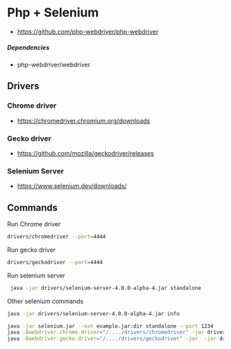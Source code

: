 # Php + Selenium   
- https://github.com/php-webdriver/php-webdriver

##### Dependencies
* php-webdriver/webdriver

## Drivers   
### Chrome driver   
- https://chromedriver.chromium.org/downloads

### Gecko driver   
- https://github.com/mozilla/geckodriver/releases

### Selenium Server
- https://www.selenium.dev/downloads/

## Commands
Run Chrome driver
```bash
drivers/chromedriver --port=4444
```
   
Run gecko driver
```bash
drivers/geckodriver --port=4444
```

Run selenium server   
```bash
 java -jar drivers/selenium-server-4.0.0-alpha-4.jar standalone 
```

Other selenium commands   
````bash
java -jar drivers/selenium-server-4.0.0-alpha-4.jar info
````

````bash
java -jar selenium.jar --ext example.jar:dir standalone --port 1234
java -Dwebdriver.chrome.driver="/..../drivers/chromedriver" -jar drivers/selenium-server-4.0.0-alpha-4.jar
java -Dwebdriver.gecko.driver="/..../drivers/geckodriver" -jar  -jar drivers/selenium-server-4.0.0-alpha-4.jar
````

